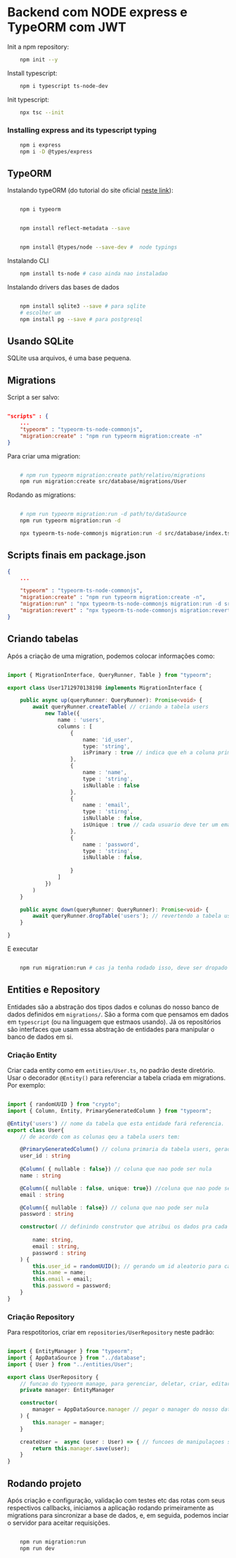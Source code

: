 # Backend com NODE express e TypeORM com JWT


Init a npm repository:

```bash
    npm init --y
```

Install typescript:

```bash
    npm i typescript ts-node-dev
```

Init typescript:

```bash
    npx tsc --init
```

### Installing express and its typescript typing

```bash
    npm i express
    npm i -D @types/express
```

## TypeORM

Instalando typeORM (do tutorial do site oficial [neste  link](https://typeorm.io/)):

```bash

    npm i typeorm

```

```bash

    npm install reflect-metadata --save

```

```bash

    npm install @types/node --save-dev #  node typings

```

Instalando CLI

```bash
    npm install ts-node # caso ainda nao instaladao

```

Instalando drivers das bases de dados

```bash

    npm install sqlite3 --save # para sqlite
    # escolher um
    npm install pg --save # para postgresql

```

## Usando SQLite

SQLite usa arquivos, é uma base pequena.

## Migrations

Script a ser salvo:

```json

"scripts" : {
    ...
    "typeorm" : "typeorm-ts-node-commonjs",
    "migration:create" : "npm run typeorm migration:create -n"
}

```

Para criar uma migration:

```bash

    # npm run typeorm migration:create path/relativo/migrations
    npm run migration:create src/database/migrations/User

```

Rodando as migrations:

```bash

    # npm run typeorm migration:run -d path/to/dataSource
    npm run typeorm migration:run -d 

    npx typeorm-ts-node-commonjs migration:run -d src/database/index.ts # ou migration:reverse para deletar


```

## Scripts finais em package.json

```json
{
    ...

    "typeorm" : "typeorm-ts-node-commonjs",
    "migration:create" : "npm run typeorm migration:create -n",
    "migration:run" : "npx typeorm-ts-node-commonjs migration:run -d src/database/index.ts",
    "migration:revert" : "npx typeorm-ts-node-commonjs migration:revert -d src/database/index.ts"
}
```

## Criando tabelas

Após a criação de uma migration, podemos colocar informações como:

```typescript

import { MigrationInterface, QueryRunner, Table } from "typeorm";

export class User1712970138198 implements MigrationInterface {

    public async up(queryRunner: QueryRunner): Promise<void> {
        await queryRunner.createTable( // criando a tabela users
            new Table({
                name : 'users',
                columns : [
                    {
                        name: 'id_user',
                        type: 'string',
                        isPrimary : true // indica que eh a coluna primaria
                    },
                    {
                        name : 'name',
                        type : 'string',
                        isNullable : false
                    },
                    {
                        name : 'email',
                        type : 'stirng',
                        isNullable : false,
                        isUnique : true // cada usuario deve ter um email diferente
                    },
                    {
                        name : 'password',
                        type : 'string',
                        isNullable : false,
                        
                    }
                ]
            })
        )
    }

    public async down(queryRunner: QueryRunner): Promise<void> {
        await queryRunner.dropTable('users'); // revertendo a tabela users
    }

}

```

E executar

```bash

    npm run migration:run # cas ja tenha rodado isso, deve ser dropado antes, com migration:revert

```

## Entities e Repository

Entidades são a abstração dos tipos dados e colunas do nosso banco de dados definidos em `migrations/`. São a forma com que pensamos em dados em `typescript` (ou na linguagem que estmaos usando). Já os repositórios são interfaces que usam essa abstração de entidades para manipular o banco de dados em si.

### Criação Entity

Criar cada entity como em `entities/User.ts`, no padrão deste diretório. Usar o decorador `@Entity()` para referenciar a tabela criada em migrations. Por exemplo:

```typescript

import { randomUUID } from "crypto";
import { Column, Entity, PrimaryGeneratedColumn } from "typeorm";

@Entity('users') // nome da tabela que esta entidade fará referencia.
export class User{
    // de acordo com as colunas qeu a tabela users tem:

    @PrimaryGeneratedColumn() // coluna primaria da tabela users, gerada gerada pelo bd, nao por nos
    user_id : string
    
    @Column( { nullable : false}) // coluna que nao pode ser nula
    name : string

    @Column({ nullable : false, unique: true}) //coluna que nao pode ser nula nem repetir
    email : string

    @Column({ nullable : false}) // coluna que nao pode ser nula
    password : string

    constructor( // definindo construtor que atribui os dados pra cada entidade
        
        name: string,
        email : string,
        password : string
    ) {
        this.user_id = randomUUID(); // gerando um id aleatorio para cada usuario
        this.name = name;
        this.email = email;
        this.password = password;
    }
}

```

### Criação Repository

Para respotitorios, criar em `repositories/UserRepository` neste padrão:

```typescript

import { EntityManager } from "typeorm";
import { AppDataSource } from "../database";
import { User } from "../entities/User";

export class UserRepository {
    // funcao do typeorm manage, para gerenciar, deletar, criar, editar
    private manager: EntityManager

    constructor(
        manager = AppDataSource.manager // pegar o manager do nosso datasource
    ) {
        this.manager = manager;
    }

    createUser =  async (user : User) => { // funcoes de manipulaçoes sao assincronas
        return this.manager.save(user);
    }
}

```

## Rodando projeto

Após criação e configuração, validação com testes etc das rotas com seus respectivos callbacks, iniciamos a aplicação rodando primeiramente as migrations para sincronizar a base de dados, e, em seguida, podemos inciar o servidor para aceitar requisições.

```bash

    npm run migration:run
    npm run dev

```
